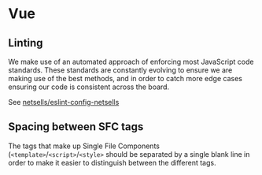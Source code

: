 # Vue

## Linting

We make use of an automated approach of enforcing most JavaScript code standards. These standards are constantly evolving to ensure we are making use of the best methods, and in order to catch more edge cases ensuring our code is consistent across the board.

See [netsells/eslint-config-netsells](https://github.com/netsells/eslint-config-netsells)

## Spacing between SFC tags

The tags that make up Single File Components (`<template>`/`<script>`/`<style>` should be separated by a single blank line in order to make it easier to distinguish between the different tags.

<spoiler toggle-suffix="Examples">

<code-highlight>
<template v-slot:incorrect>

```html
<template>
   ...
</template>
<script>
   ...
</script>
<style>
   ...
</style>
```

</template>
<template v-slot:correct>

```html
<template>
   ...
</template>

<script>
   ...
</script>

<style>
   ...
</style>
```

</template>
</code-highlight>

</spoiler>
